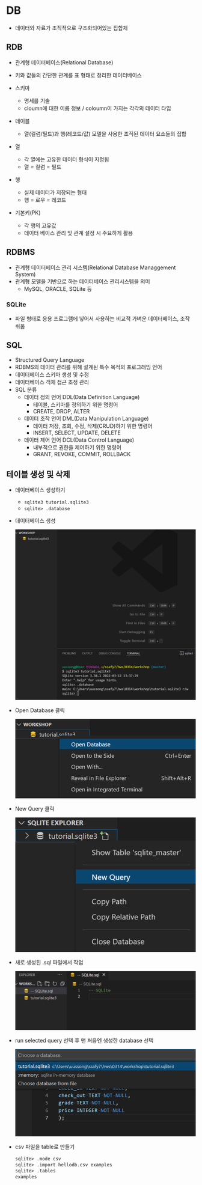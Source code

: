 # DB

- 데이터와 자료가 조직적으로 구조화되어있는 집합체

## RDB

- 관계형 데이터베이스(Relational Database)
- 키와 값들의 간단한 관계를 표 형태로 정리한 데이터베이스

- 스키마
  - 명세를 기술 
  - cloumn에 대한 이름 정보 / coloumn이 가지는 각각의 데이터 타입
- 테이블
  - 열(컬럼/필드)과 행(레코드/값) 모델을 사용한 조직된 데이터 요소들의 집합
- 열
  - 각 열에는 고유한 데이터 형식이 지정됨
  - 열 = 컬럼 = 필드
- 행
  - 실제 데이터가 저장되는 형태
  - 행 = 로우 = 레코드
- 기본키(PK)
  - 각 행의 고유값
  - 데이터 베이스 관리 및 관계 설정 시 주요하게 활용

## RDBMS

- 관계형 데이터베이스 관리 시스템(Relational Database Managgement System)
- 관계형 모델을 기반으로 하는 데이터베이스 관리시스템을 의미
  - MySQL, ORACLE, SQLite 등

### SQLite

- 파일 형태로 응용 프로그램에 넣어서 사용하는 비교적 가벼운 데이터베이스, 조작 쉬움



## SQL

- Structured Query Language
- RDBMS의 데이터 관리를 위해 설계된 특수 목적의 프로그래밍 언어
- 데이터베이스 스키마 생성 및 수정
- 데이터베이스 객체 접근 조정 관리
- SQL 분류
  - 데이터 정의 언어 DDL(Data Definition Language)
    - 테이블, 스키마를 정의하기 위한 명령어
    - CREATE, DROP, ALTER
  - 데이터 조작 언어 DML(Data Manipulation Language)
    - 데이터 저장, 조회, 수정, 삭제(CRUD)하기 위한 명령어
    - INSERT, SELECT, UPDATE, DELETE
  - 데이터 제어 언어 DCL(Data Control Language)
    - 내부적으로 권한을 제어하기 위한 명령어
    - GRANT, REVOKE, COMMIT, ROLLBACK



## 테이블 생성 및 삭제

- 데이터베이스 생성하기
  - `sqlite3 tutorial.sqlite3`
  - `sqlite> .database`

- 데이터베이스 생성

  ![image-20220314172652062](DB.assets/image-20220314172652062.png)

- Open Database 클릭

  ![image-20220314172806212](DB.assets/image-20220314172806212.png)

- New Query 클릭

  ![image-20220314172900225](DB.assets/image-20220314172900225.png)

- 새로 생성된 .sql 파일에서 작업

  ![image-20220314173022136](DB.assets/image-20220314173022136.png)

- run selected query 선택 후 맨 처음엔 생성한 database 선택

  ![image-20220314173227370](DB.assets/image-20220314173227370.png)

- csv 파일을 table로 만들기

  ```sqlit
  sqlite> .mode csv
  sqlite> .import hellodb.csv examples
  sqlite> .tables
  examples
  ```

